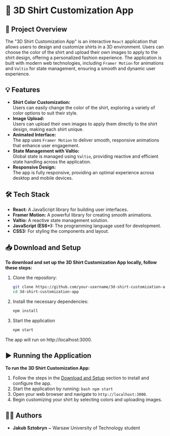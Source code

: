 # 👕 3D Shirt Customization App

## 📝 Project Overview
The "3D Shirt Customization App" is an interactive `React` application that allows users to design and customize shirts in a 3D environment. Users can choose the color of the shirt and upload their own images to apply to the shirt design, offering a personalized fashion experience. The application is built with modern web technologies, including `Framer Motion` for animations and `Valtio` for state management, ensuring a smooth and dynamic user experience.

## 💡 Features
- **Shirt Color Customization:**  
  Users can easily change the color of the shirt, exploring a variety of color options to suit their style.
- **Image Upload:**  
  Users can upload their own images to apply them directly to the shirt design, making each shirt unique.
- **Animated Interface:**  
  The app uses `Framer Motion` to deliver smooth, responsive animations that enhance user engagement.
- **State Management with Valtio:**  
  Global state is managed using `Valtio`, providing reactive and efficient state handling across the application.
- **Responsive Design:**  
  The app is fully responsive, providing an optimal experience across desktop and mobile devices.

## 🛠️ Tech Stack
- **React:** A JavaScript library for building user interfaces.
- **Framer Motion:** A powerful library for creating smooth animations.
- **Valtio:** A reactive state management solution.
- **JavaScript (ES6+):** The programming language used for development.
- **CSS3:** For styling the components and layout.

## 📥 Download and Setup 
**To download and set up the 3D Shirt Customization App locally, follow these steps:**
1. Clone the repository:
   ```bash
   git clone https://github.com/your-username/3d-shirt-customization-app.git
   cd 3d-shirt-customization-app
2. Install the necessary dependencies:
    ```bash
    npm install
3. Start the application
    ```bash
    npm start
The app will run on http://localhost:3000.

## ▶️ Running the Application
**To run the 3D Shirt Customization App:** 
1. Follow the steps in the [Download and Setup](#-download-and-setup) section to install and configure the app. 
2. Start the application by running: ```bash npm start ``` 
3. Open your web browser and navigate to `http://localhost:3000`. 
4. Begin customizing your shirt by selecting colors and uploading images.

## 🙋‍♂️ Authors
- **Jakub Sztobryn** ~ Warsaw University of Technology student